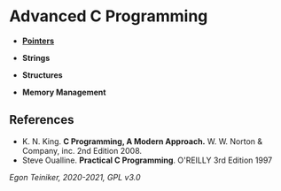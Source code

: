 # Advanced C Programming

* [**Pointers**](https://github.com/teiniker/teiniker-lectures-computerscience/tree/master/c-advanced/pointers)

* **Strings** 

* **Structures**

* **Memory Management**




## References
* K. N. King. **C Programming, A Modern Approach.** W. W. Norton & Company, inc. 2nd Edition 2008.
* Steve Oualline. **Practical C Programming**. O'REILLY 3rd Edition 1997

*Egon Teiniker, 2020-2021, GPL v3.0* 
